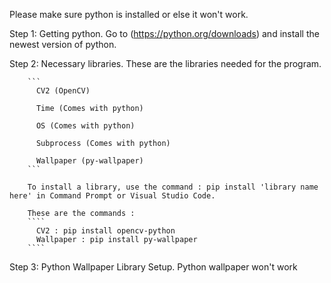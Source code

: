 Please make sure python is installed or else it won't work.

Step 1: Getting python.
        Go to (https://python.org/downloads) and install the newest version of python.

Step 2: Necessary libraries.
        These are the libraries needed for the program.
        
        ```
          CV2 (OpenCV)
          
          Time (Comes with python)
          
          OS (Comes with python)
          
          Subprocess (Comes with python)
          
          Wallpaper (py-wallpaper)
        ```
          
        To install a library, use the command : pip install 'library name here' in Command Prompt or Visual Studio Code.
        
        These are the commands : 
        ````    
          CV2 : pip install opencv-python
          Wallpaper : pip install py-wallpaper
        ````    
          
          
Step 3: Python Wallpaper Library Setup.
        Python wallpaper won't work 
